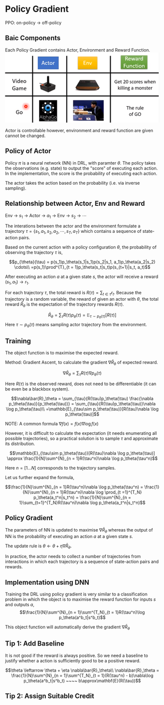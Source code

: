 # Policy Gradient

PPO: on-policy -> off-policy

## Baic Components
Each Policy Gradient contains Actor, Environment and Reward Function. 
![](./Hungyi-Lee-L1-Image/Actor-Env-Reward.png)

Actor is controllable however, environment and reward function are given cannot be changed. 

## Policy of Actor

Policy $\pi$ is a neural network (NN) in DRL, with paramter $\theta$.
The policy takes the observations (e.g. state) to output the "score" of executing each action. In the implementation, the score is the probability of executing each action. 

The actor takes the action based on the probability (i.e. via inverse sampling).

## Relationship between Actor, Env and Reward

Env $\rightarrow$ $s_1$ $\rightarrow$ Actor $\rightarrow$ $a_1$ $\rightarrow$ Env $\rightarrow$ $s_2$ $\rightarrow$ $\cdots$

The interations between the actor and the environment formulate a trajectory $\tau = \{s_1, a_1, s_2, a_2, \cdots, s_T, a_T\}$ which contains a sequence of state-action pairs. 

Based on the current action with a policy configuration $\theta$, the probability of observing the trajectory $\tau$ is, 

$$p_{\theta}(\tau) = p(s_1)p_\theta(s_1|s_1)p(s_2|s_1, a_1)p_\theta(a_2|s_2) \cdots\\
=p(s_1)\prod^{T}_{t = 1}p_\theta(s_t|s_t)p(s_{t+1}|s_t, a_t)$$

After executing an action $a$ at a given state $s$, the actor will receive a reward $(s_1, a_1) \rightarrow r_1$.

For each trajectory $\tau$, the total reward is $R(\tau) = \sum_{t \in \tau}r_t$. Because the trajectory is a random variable, the reward of given an actor with $\theta$, the total reward $\bar{R}_\theta$ is the expectation of the trajectory rewards $R(\tau)$.

$$\bar{R}_\theta = \sum_{\tau}{R(\tau)p_\theta(\tau)} = \mathbb{E}_{\tau\sim p_\theta(\tau)}[R(\tau)]$$
Here $\tau\sim p_\theta(\tau)$ means sampling actor trajectory from the environment.

## Training

The object function is to maximise the expected reward. 

Method: Gradient Ascent, to calculate the gradient $\nabla\bar{R}_\theta$ of expected reward.

$$\nabla\bar{R}_\theta = \sum_{\tau}{R(\tau)\nabla p_\theta(\tau)}$$

Here $R(\tau)$ is the observed reward, does not need to be differentiable (it can be even be a blackbox system). 

$$\nabla\bar{R}_\theta = \sum_{\tau}{R(\tau)p_\theta(\tau) \frac{\nabla p_\theta(\tau)}{p_\theta(\tau)}} = \sum_{\tau}{R(\tau)p_\theta(\tau)}\nabla \log p_\theta(\tau)\\ =\mathbb{E}_{\tau\sim p_\theta(\tau)}[R(\tau)\nabla \log p_\theta(\tau)]$$

NOTE: A common formula $\nabla f(x) = f(x) \nabla\log f(x)$

However, it is difficult to calculate the expectation (it needs enumerating all possible trajectories), so a practical solution is to sample $\tau$ and approximate its distribution. 

$$\mathbb{E}_{\tau\sim p_\theta(\tau)}[R(\tau)\nabla \log p_\theta(\tau)] 
\approx \frac{1}{N}\sum^{N}_{n = 1}R(\tau^n)\nabla \log p_\theta(\tau^n)$$

Here $n = [1 \dots N]$ corresponds to the trajectory samples. 

Let us further expand the formula, 

$$\frac{1}{N}\sum^{N}_{n = 1}R(\tau^n)\nabla \log p_\theta(\tau^n)
= \frac{1}{N}\sum^{N}_{n = 1}R(\tau^n)\nabla \log \prod_{t =1}^{T_N} p_\theta(a_t^n|s_t^n)
= \frac{1}{N}\sum^{N}_{n = 1}\sum_{t=1}^{T_N}R(\tau^n)\nabla \log p_\theta(a_t^n|s_t^n)$$

## Policy Gradient

The parameters of NN is updated to maximise $\nabla\bar{R}_\theta$ whereas the output of NN is the probability of executing an action $a$ at a given state $s$. 

The update rule is $\theta \leftarrow \theta + \eta \nabla\bar{R}_\theta$.

In practice, the actor needs to collect a number of trajectories from interactions in which each trajectory is a sequence of state-action pairs and rewards.  

## Implementation using DNN

Training the DRL using policy gradient is very similar to a classification problem in which the object is to maximise the reward function for inputs $s$ and outputs $a$, 
$$\frac{1}{N}\sum^{N}_{n = 1}\sum^{T_N}_{t = 1}R(\tau^n)\log p_\theta(a^b_t|s^b_t)$$

This object function will automatically derive the gradient $\nabla\bar{R}_\theta$

## Tip 1: Add Baseline

It is not good if the reward is always positive. So we need a baseline to justify whether a action is sufficiently good to be a positive reward. 

$$\theta \leftarrow \theta + \eta \nabla\bar{R}_\theta\\ \nabla\bar{R}_\theta = \frac{1}{N}\sum^{N}_{n = 1}\sum^{T_N}_{t = 1}(R(\tau^n) - b)\nabla\log p_\theta(a^b_t|s^b_t) ~~~~ b\approx\mathbf{E}(R(\tau))$$

## Tip 2: Assign Suitable Credit









